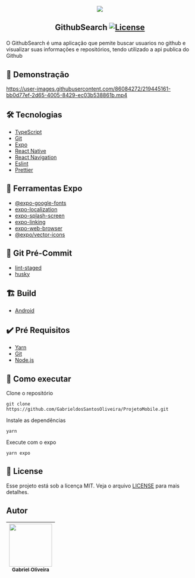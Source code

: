 <p align="center">
<img src="https://user-images.githubusercontent.com/86084272/219434525-d515c049-d511-480d-9208-f02966303711.png"/> </p>
  
 ## <p align="center"> GithubSearch <a href="LICENSE"> <img  src="https://img.shields.io/static/v1?label=License&message=MIT&color=&labelColor=202024" alt="License"></a> </p>
 O GithubSearch é uma aplicação que pemite buscar usuarios no github e visualizar suas informações e repositórios, tendo utilizado a api publica do Github
 
## 🔖 Demonstração
https://user-images.githubusercontent.com/86084272/219445161-bb0d77ef-2d65-4005-8429-ec03b538861b.mp4


## 🛠️ Tecnologias
- [TypeScript](https://www.typescriptlang.org/) 
- [Git](https://git-scm.com/)
- [Expo](https://docs.expo.dev/)
- [React Native](https://reactnative.dev/) 
- [React Navigation](https://reactnavigation.org/)
- [Eslint](https://eslint.org/)
- [Prettier](https://prettier.io/)

## 🔨 Ferramentas Expo
- [@expo-google-fonts](https://docs.expo.dev/guides/using-custom-fonts/)
- [expo-localization](https://docs.expo.dev/versions/latest/sdk/location/)
- [expo-splash-screen](https://docs.expo.dev/guides/splash-screens/)
- [expo-linking](https://docs.expo.dev/guides/linking/)
- [expo-web-browser](https://docs.expo.dev/versions/latest/sdk/webbrowser/)
- [@expo/vector-icons](https://docs.expo.dev/guides/icons/)

## 🚚 Git Pré-Commit
- [lint-staged](https://github.com/okonet/lint-staged)
- [husky](https://typicode.github.io/husky/#/)
## 🏗️ Build
- [Android]() 

## ✔️ Pré Requisitos
- [Yarn](https://classic.yarnpkg.com/lang/en/docs/install)
- [Git](https://git-scm.com/book/en/v2/Getting-Started-Installing-Git)
- [Node.js](https://nodejs.org/en/)

## 🚀 Como executar

Clone o repositório
```
git clone https://github.com/GabrieldosSantosOliveira/ProjetoMobile.git
```
Instale as dependências
```
yarn 
```
Execute com o expo
```
yarn expo 
```
## 📝 License
Esse projeto está sob a licença MIT. Veja o arquivo [LICENSE](LICENSE) para mais detalhes.

## Autor
| [<img src="https://avatars.githubusercontent.com/u/86084272?v=4" width=115><br><sub>Gabriel Oliveira</sub>](https://www.linkedin.com/in/gabriel-dos-santos-oliveira-24b67b243/)
| :---: | 

